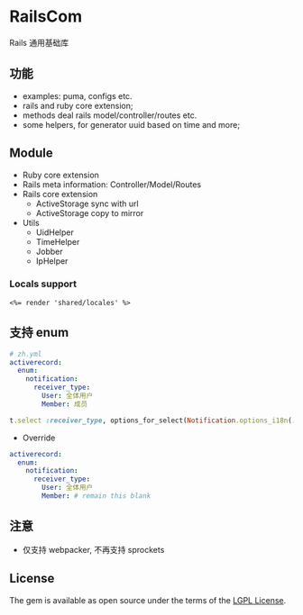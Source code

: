 # RailsCom
Rails 通用基础库

## 功能
* examples: puma, configs etc.
* rails and ruby core extension;
* methods deal rails model/controller/routes etc.
* some helpers, for generator uuid based on time and more;

## Module
* Ruby core extension
* Rails meta information: Controller/Model/Routes
* Rails core extension
  - ActiveStorage sync with url
  - ActiveStorage copy to mirror
* Utils
  - UidHelper
  - TimeHelper
  - Jobber
  - IpHelper
  
### Locals support

```erb
<%= render 'shared/locales' %>
```

## 支持 enum
```yaml
# zh.yml
activerecord:
  enum:
    notification:
      receiver_type:
        User: 全体用户
        Member: 成员
```

```ruby
t.select :receiver_type, options_for_select(Notification.options_i18n(:receiver_type))
```

* Override 
```yaml
activerecord:
  enum:
    notification:
      receiver_type:
        User: 全体用户
        Member: # remain this blank
```

## 注意
* 仅支持 webpacker, 不再支持 sprockets

## License
The gem is available as open source under the terms of the [LGPL License](https://opensource.org/licenses/LGPL-3.0).
